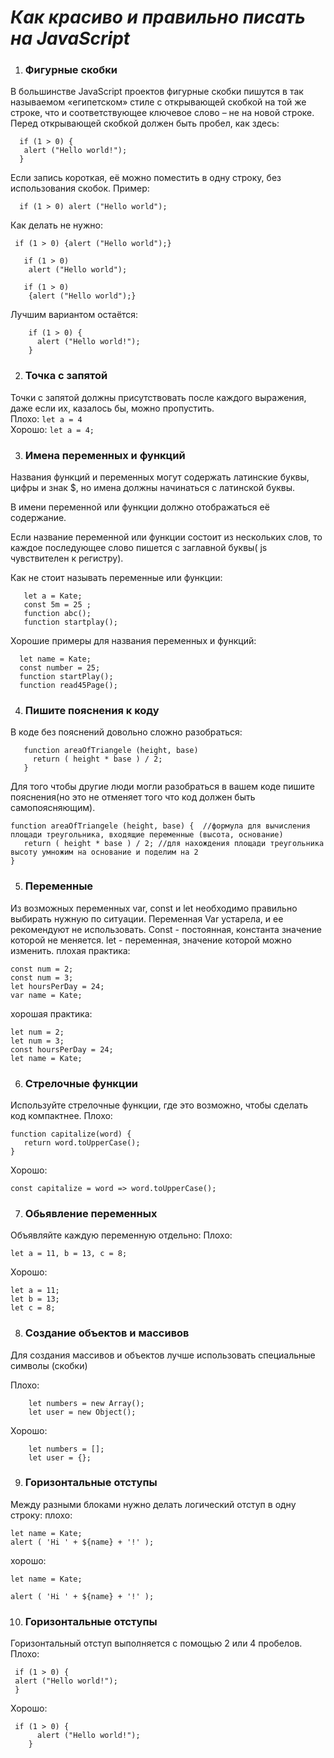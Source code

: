 # *Как красиво и правильно писать на JavaScript* #

1. ### Фигурные скобки #
  В большинстве JavaScript проектов фигурные скобки пишутся в так называемом «египетском» стиле с открывающей скобкой на той же строке, что и соответствующее ключевое слово – не на новой строке. Перед открывающей скобкой должен быть пробел, как здесь: <br />
``` 
  if (1 > 0) { 
   alert ("Hello world!"); 
  } 
```

  Если запись короткая, её можно поместить в одну строку, без использования скобок. Пример: 
```
  if (1 > 0) alert ("Hello world"); 
```

  Как делать не нужно: 
```  
 if (1 > 0) {alert ("Hello world");} 
```   

```
   if (1 > 0) 
    alert ("Hello world"); 
```
       
``` 
   if (1 > 0) 
    {alert ("Hello world");} 
```

  Лучшим вариантом остаётся:  <br />
``` 
    if (1 > 0) { 
      alert ("Hello world!");
    } 
```

2. ### Точка с запятой #
  Точки с запятой должны присутствовать после каждого выражения, даже если их, казалось бы, можно пропустить. <br />
  Плохо: `let a = 4`  <br />
  Хорошо: `let a = 4;`   <br />
  
3. ### Имена переменных и функций  # 
  Названия функций и переменных могут содержать латинские буквы, цифры и знак $, но имена должны начинаться с латинской буквы. 
  
  В имени переменной или функции должно отображаться её содержание. 
  
  Если название переменной или функции состоит из нескольких слов, то каждое последующее слово пишется с заглавной буквы( js чувствителен к регистру).
  
  Как не стоит называть переменные или функции: 
    
 ``` 
    let a = Kate;
    const 5m = 25 ;
    function abc();
    function startplay();
 ```
 
   Хорошие примеры для названия переменных и функций: 
   
 ``` 
   let name = Kate;
   const number = 25;
   function startPlay();
   function read45Page();
 ```
   
4. ### Пишите пояснения к коду #
  В коде без пояснений довольно сложно разобраться:
 ```
    function areaOfTriangele (height, base)
      return ( height * base ) / 2; 
    }  
 ```
    
  Для того чтобы другие люди могли разобраться в вашем коде пишите пояснения(но это не отменяет того что код должен быть самопоясняющим).<br />
   ```
   function areaOfTriangele (height, base) {  //формула для вычисления площади треугольника, входящие переменные (высота, основание)
      return ( height * base ) / 2; //для нахождения площади треугольника высоту умножим на основание и поделим на 2
   } 
   ```

5. ###  Переменные #
  Из возможных переменных var, const и let необходимо правильно выбирать нужную по ситуации. Переменная Var устарела, и ее рекомендуют не использовать. Const - постоянная, константа значение которой не меняется. let - переменная, значение которой можно изменить.
  плохая практика:  <br />
  ```
  const num = 2;  
  const num = 3;
  let hoursPerDay = 24; 
  var name = Kate;
  ```
   хорошая практика:  <br />
  ```
  let num = 2; 
  let num = 3; 
  const hoursPerDay = 24;
  let name = Kate;
  ```
  
6. ### Стрелочные функции #
  Используйте стрелочные функции, где это возможно, чтобы сделать код компактнее.
  Плохо:
 ```  
 function capitalize(word) {  
    return word.toUpperCase();  
 }  
 ```
  Хорошо: 
 ```
 const capitalize = word => word.toUpperCase(); 
 ```
 
7. ### Обьявление переменных #
  Объявляйте каждую переменную отдельно: 
  Плохо:
  ```
  let a = 11, b = 13, c = 8;
  ```
   Хорошо:
  ```
  let a = 11;
  let b = 13;
  let c = 8;
  ```
  
  
8. ### Создание объектов и массивов #
  Для создания массивов и объектов лучше использовать специальные символы (скобки)

Плохо:
``` 
    let numbers = new Array();
    let user = new Object();
```

Хорошо:
```
    let numbers = [];
    let user = {};
```

9. ### Горизонтальные отступы #
  Между разными блоками нужно делать логический отступ в одну строку:
  плохо:
```
let name = Kate;
alert ( 'Hi ' + ${name} + '!' );
```
  
  хорошо:
```
let name = Kate;

alert ( 'Hi ' + ${name} + '!' );
```

10. ### Горизонтальные отступы #
  Горизонтальный отступ выполняется с помощью 2 или 4 пробелов.
Плохо:
```
 if (1 > 0) { 
 alert ("Hello world!");
 } 
```
Хорошо:
```
 if (1 > 0) { 
      alert ("Hello world!");
    } 
```
